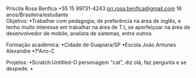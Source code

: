    Priscila Rosa Benfica 
    +55 15 99731-4243                    pri.rosa.benfica@gmail.com             16 anos/Brasileira/estudante                
Objetivo: 
•Trabalhar com pedagogia, de preferência na área de inglês, e tenho muito interesse em trabalhar na área de T.I, se aperfeiçoar na área de desenvolvedor de mobile, analista de sistemas, entre outros   

Formação acadêmica:
•Cidade de Guapiara/SP
•Escola João Antunes Alexandre 
•1°Ano-C

Projetos:
•Scratch:Untitled-O personagem "cat", diz olá, faz pergunta e se despede.
•



